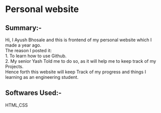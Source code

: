 # Personal website
<h2>Summary:-</h2>
<p>
Hi, I Ayush Bhosale and this is frontend of my personal website which I made a year ago.<br>
The reason I posted it:<br>
1. To learn how to use Github.<br>
2. My senior Yash Told me to do so, as it will help me to keep track of my Projects.<br>
Hence forth this website will keep Track of my progress and things I learning as an engineering student.
</p>
<h2>Softwares Used:-</h2>
<p>HTML,CSS</p>

